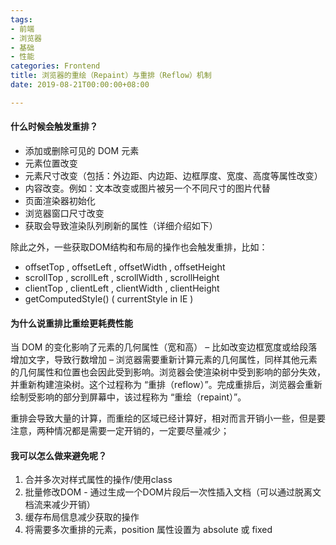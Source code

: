 ```yaml
---
tags:
- 前端
- 浏览器
- 基础
- 性能
categories: Frontend
title: 浏览器的重绘（Repaint）与重排（Reflow）机制
date: 2019-08-21T00:00:00+08:00

---
```

#### 什么时候会触发重排？

- 添加或删除可见的 DOM 元素
- 元素位置改变
- 元素尺寸改变（包括：外边距、内边距、边框厚度、宽度、高度等属性改变）
- 内容改变。例如：文本改变或图片被另一个不同尺寸的图片代替
- 页面渲染器初始化
- 浏览器窗口尺寸改变
- 获取会导致渲染队列刷新的属性（详细介绍如下）

除此之外，一些获取DOM结构和布局的操作也会触发重排，比如：
* offsetTop , offsetLeft , offsetWidth , offsetHeight
* scrollTop , scrollLeft , scrollWidth , scrollHeight
* clientTop , clientLeft , clientWidth , clientHeight
* getComputedStyle() ( currentStyle in IE )

#### 为什么说重排比重绘更耗费性能

当 DOM 的变化影响了元素的几何属性（宽和高） – 比如改变边框宽度或给段落增加文字，导致行数增加 – 浏览器需要重新计算元素的几何属性，同样其他元素的几何属性和位置也会因此受到影响。浏览器会使渲染树中受到影响的部分失效，并重新构建渲染树。这个过程称为 “重排（reflow）”。完成重排后，浏览器会重新绘制受影响的部分到屏幕中，该过程称为 “重绘（repaint）”。

重排会导致大量的计算，而重绘的区域已经计算好，相对而言开销小一些，但是要注意，两种情况都是需要一定开销的，一定要尽量减少；

#### 我可以怎么做来避免呢？
1. 合并多次对样式属性的操作/使用class
2. 批量修改DOM - 通过生成一个DOM片段后一次性插入文档（可以通过脱离文档流来减少开销）
3. 缓存布局信息减少获取的操作
4. 将需要多次重排的元素，position 属性设置为 absolute 或 fixed